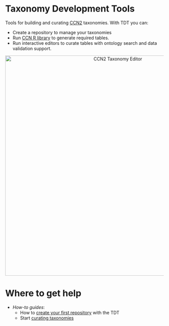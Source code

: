 # Taxonomy Development Tools

Tools for building and curating [CCN2](https://github.com/obophenotype/CCN2) taxonomies. With TDT you can:

- Create a repository to manage your taxonomies
- Run [CCN R library](http://htmlpreview.github.io/?https://github.com/AllenInstitute/nomenclature/blob/master/scripts/build_annotation_tables_SEAAD.nb.html) to generate required tables.
- Run interactive editors to curate tables with ontology search and data validation support.

<p align="center">
    <img src="https://raw.githubusercontent.com/hkir-dev/taxonomy-development-tools/main/docs/images/nanobot.png" alt="CCN2 Taxonomy Editor" width="700"/>
</p>

# Where to get help

- _How-to guides_:
  - How to [create your first repository](https://hkir-dev.github.io/taxonomy-development-tools/NewRepo/) with the TDT 
  - Start [curating taxonomies](https://hkir-dev.github.io/taxonomy-development-tools/Curation/)
